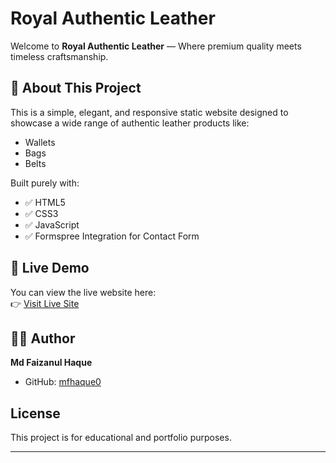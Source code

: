# Royal Authentic Leather

Welcome to **Royal Authentic Leather** — Where premium quality meets timeless craftsmanship.

## 🌟 About This Project

This is a simple, elegant, and responsive static website designed to showcase a wide range of authentic leather products like:

- Wallets
- Bags
- Belts

Built purely with:

- ✅ HTML5
- ✅ CSS3
- ✅ JavaScript
- ✅ Formspree Integration for Contact Form


## 🚀 Live Demo

You can view the live website here:  
👉 [Visit Live Site]([https://deen-e-taleem.onrender.com](https://mfhaque0.github.io/royal-authentic-leather))  

## 👨‍💻 Author

**Md Faizanul Haque**  
- GitHub: [mfhaque0](https://github.com/mfhaque0)

## License

This project is for educational and portfolio purposes.

---
